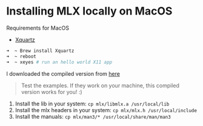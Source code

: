 # Installing MLX locally on MacOS

Requirements for MacOS
 - [Xquartz](https://www.xquartz.org/)

```bash
➜  ~ Brew install Xquartz
➜  ~ reboot
➜  ~ xeyes # run an hello world X11 app
```

I downloaded the compiled version from [here](https://github.com/taelee42/mlx_example)

> Test the examples. If they work on your machine, this compiled version works for you! :) 
1. Install the lib in your system: `cp mlx/libmlx.a /usr/local/lib`
2. Install the mlx headers in your system: `cp mlx/mlx.h /usr/local/include`
3. Install the manuals: `cp mlx/man3/* /usr/local/share/man/man3`